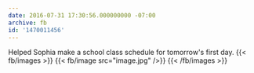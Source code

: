 ```yaml
---
date: 2016-07-31 17:30:56.000000000 -07:00
archive: fb
id: '1470011456'
---
```


Helped Sophia make a school class schedule for tomorrow's first day.
{{< fb/images >}}
{{< fb/image src="image.jpg" />}}
{{< /fb/images >}}
